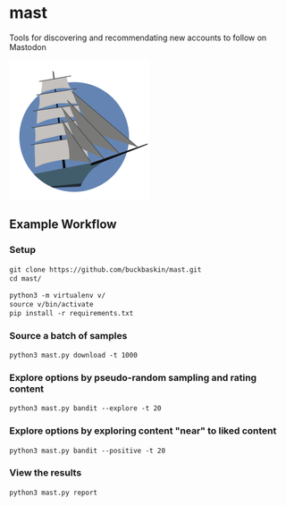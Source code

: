 # mast

Tools for discovering and recommendating new accounts to follow on Mastodon

<img alt="Square Rigger Sailing Vessel with five square sails and four jibs on a blue background." src="logo.png" width="250" height="250">

## Example Workflow

### Setup

```
git clone https://github.com/buckbaskin/mast.git
cd mast/
```

```
python3 -m virtualenv v/
source v/bin/activate
pip install -r requirements.txt
```

### Source a batch of samples

```
python3 mast.py download -t 1000
```

### Explore options by pseudo-random sampling and rating content

```
python3 mast.py bandit --explore -t 20
```

### Explore options by exploring content "near" to liked content

```
python3 mast.py bandit --positive -t 20
```

### View the results

```
python3 mast.py report
```
